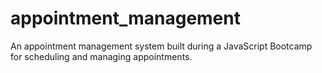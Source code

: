 # appointment_management
An appointment management system built during a JavaScript Bootcamp for scheduling and managing appointments.
